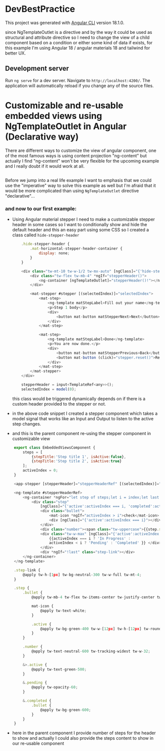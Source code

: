 # DevBestPractice

This project was generated with [Angular CLI](https://github.com/angular/angular-cli) version 18.1.0.

since NgTemplateOutlet is a directive and by the way it could be used as structural and attribute directive so I need to change the view of a child component based on a condition or either some kind of data if exists, for this example I'm using Angular 18 / angular materials 18 and tailwind for better UX.

## Development server

Run `ng serve` for a dev server. Navigate to `http://localhost:4200/`. The application will automatically reload if you change any of the source files.

# Customizable and re-usable embedded views using NgTemplateOutlet in Angular (Declarative way)


There are different ways to customize the view of angular component, one of the most famous ways is using content projection "ng-content" 
but actually I find "ng-content" won't be very flexible for the upcoming example and I really doubt if it would work at all.

##

Before we jump into a real life example I want to emphasis that we could use the "imperative" way to solve this example as well but I'm afraid that it would be more complicated
than using `NgTemplateOutlet` directive "declarative"...  

### and now to our first example:

*  Using Angular material stepper I need to make a customizable stepper header in some cases so I want to conditionally show and hide the default header and this an easy part using
    some CSS so I created a class called `hide-stepper-header` 
    ```javascript CSS
        .hide-stepper-header {
            .mat-horizontal-stepper-header-container {
                display: none;
            }
        }
    ```
    ```javascript HTML
        <div class="tw-mt-10 tw-w-1/2 tw-mx-auto" [ngClass]="{'hide-stepper-header': stepperHeader()}">
            <div class="tw-flex tw-mb-4" *ngIf="stepperHeader()">
                <ng-container [ngTemplateOutlet]="stepperHeader()!"></ng-container>
            </div>

            <mat-stepper #stepper [(selectedIndex)]="selectedIndex">
                <mat-step>
                    <ng-template matStepLabel>Fill out your name</ng-template>
                    <p>Step 1 body</p>
                    <div>
                        <button mat-button matStepperNext>Next</button>
                    </div>
                </mat-step>

                <mat-step>
                    <ng-template matStepLabel>Done</ng-template>
                    <p>You are now done.</p>
                    <div>
                        <button mat-button matStepperPrevious>Back</button>
                        <button mat-button (click)="stepper.reset()">Reset</button>
                    </div>
                </mat-step>
            </mat-stepper>
        </div>
    ```
    ```javascript TS
        stepperHeader = input<TemplateRef<any>>();
        selectedIndex = model(0);
    ```
    this class would be triggered dynamically depends on if there is a custom header provided to the stepper or not.

* in the above code snippet I created a stepper component which takes a model signal that works like an Input and Output to listen to the active step changes.

* and this is the parent component re-using the stepper component in customizable view 

```javascript TS
    export class EmbeddedViewsComponent {
        steps = [
            {stepTitle:'Step title 1', isActive:false},
            {stepTitle:'Step title 2', isActive:true}
        ];
        activeIndex = 0;
    }   
```
```javascript HTML
    <app-stepper [stepperHeader]="stepperHeaderRef" [(selectedIndex)]="activeIndex"></app-stepper>

    <ng-template #stepperHeaderRef>
        <ng-container *ngFor="let step of steps;let i = index;let last = last">
            <div class="step"
                [ngClass]="{'active':activeIndex === i, 'completed':activeIndex > i, 'pending':activeIndex < i}">
                <div class="bullet">
                    <mat-icon *ngIf="activeIndex > i">check</mat-icon>
                    <div [ngClass]="{'active':activeIndex === i}"></div>
                </div>
                <div class="number"><span class="tw-uppercase">{{step.stepTitle}}</span></div>
                <div class="tw-w-max" [ngClass]="{'active':activeIndex === i}">
                    {{activeIndex === i ? 'In Progress' :
                    activeIndex < i ? 'Pending' : 'Completed' }} </div>
                </div>
                <div *ngIf="!last" class="step-link"></div>
        </ng-container>
    </ng-template>
```
```javascript css
    .step-link {
        @apply tw-h-[1px] tw-bg-neutral-300 tw-w-full tw-mt-4;
    }

    .step {
        .bullet {
            @apply tw-mb-4 tw-flex tw-items-center tw-justify-center tw-bg-green-100 tw-w-[32px] tw-h-[32px] tw-rounded-full;

            mat-icon {
                @apply tw-text-white;
            }

            .active {
                @apply tw-bg-green-400 tw-w-[12px] tw-h-[12px] tw-rounded-full;
            }
        }

        .number {
            @apply tw-text-neutral-600 tw-tracking-widest tw-w-32;
        }

        &>.active {
            @apply tw-text-green-500;
        }

        &.pending {
            @apply tw-opacity-60;
        }

        &.completed {
            .bullet {
                @apply tw-bg-green-600;
            }
        }
    }
```
* here in the parent component I provide number of steps for the header to show and actually I could also provide the steps content to show in our re-usable component 
